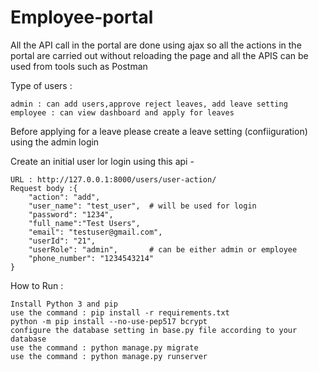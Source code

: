 # Employee-portal

All the API call in the portal are done using ajax so all the actions in the portal are carried out without reloading the page
and all the APIS can be used from tools such as Postman

Type of users :

    admin : can add users,approve reject leaves, add leave setting
    employee : can view dashboard and apply for leaves

Before applying for a leave please create a leave setting (confiiguration) using the admin login



Create  an initial user lor login using this api -

    URL : http://127.0.0.1:8000/users/user-action/
    Request body :{
        "action": "add",
        "user_name": "test_user",  # will be used for login
        "password": "1234",
        "full_name":"Test Users",
        "email": "testuser@gmail.com",
        "userId": "21",          
        "userRole": "admin",       # can be either admin or employee
        "phone_number": "1234543214"
    }

How to Run :

    Install Python 3 and pip 
    use the command : pip install -r requirements.txt
    python -m pip install --no-use-pep517 bcrypt
    configure the database setting in base.py file according to your database
    use the command : python manage.py migrate
    use the command : python manage.py runserver

